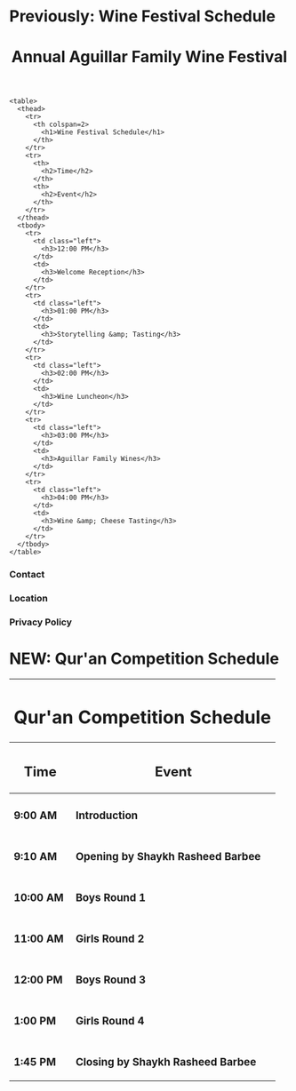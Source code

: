 # Previously: Wine Festival Schedule


<body>
  <header>
    <h1>Annual Aguillar Family Wine Festival</h1>
  </header>
  <div class="container">

    <table>
      <thead>
        <tr>
          <th colspan=2>
            <h1>Wine Festival Schedule</h1>
          </th>
        </tr>
        <tr>
          <th>
            <h2>Time</h2>
          </th>
          <th>
            <h2>Event</h2>
          </th>
        </tr>
      </thead>
      <tbody>
        <tr>
          <td class="left">
            <h3>12:00 PM</h3>
          </td>
          <td>
            <h3>Welcome Reception</h3>
          </td>
        </tr>
        <tr>
          <td class="left">
            <h3>01:00 PM</h3>
          </td>
          <td>
            <h3>Storytelling &amp; Tasting</h3>
          </td>
        </tr>
        <tr>
          <td class="left">
            <h3>02:00 PM</h3>
          </td>
          <td>
            <h3>Wine Luncheon</h3>
          </td>
        </tr>
        <tr>
          <td class="left">
            <h3>03:00 PM</h3>
          </td>
          <td>
            <h3>Aguillar Family Wines</h3>
          </td>
        </tr>
        <tr>
          <td class="left">
            <h3>04:00 PM</h3>
          </td>
          <td>
            <h3>Wine &amp; Cheese Tasting</h3>
          </td>
        </tr>
      </tbody>
    </table>

  </div>
  <footer>
    <h3>Contact</h3>
    <h3>Location</h3>
    <h3>Privacy Policy</h3>
  </footer>
</body>

# NEW: Qur'an Competition Schedule
<body>
  <div class="container">
    <table>
      <thead>
        <tr>
          <th colspan="2">
            <h1>Qur'an Competition Schedule</h1>
          </th>
        </tr>
        <tr>
          <th>
            <h2>Time</h2>
          </th>
          <th>
            <h2>Event</h2>
          </th>
        </tr>
      </thead>
      <tbody>
        <tr>
          <td class="left">
            <h3>9:00 AM</h3>
          </td>
          <td>
            <h3>Introduction</h3>
          </td>
        </tr>
        <tr>
          <td class="left">
            <h3>9:10 AM</h3>
          </td>
          <td>
            <h3>Opening by Shaykh Rasheed Barbee</h3>
          </td>
        </tr>
        <tr>
          <td class="left">
            <h3>10:00 AM</h3>
          </td>
          <td>
            <h3>Boys Round 1</h3>
          </td>
        </tr>
        <tr>
          <td class="left">
            <h3>11:00 AM</h3>
          </td>
          <td>
            <h3>Girls Round 2</h3>
          </td>
        </tr>
        <tr>
          <td class="left">
            <h3>12:00 PM</h3>
          </td>
          <td>
            <h3>Boys Round 3</h3>
          </td>
        </tr>
        <tr>
          <td class="left">
            <h3>1:00 PM</h3>
          </td>
          <td>
            <h3>Girls Round 4</h3>
          </td>
        </tr>
        <tr>
          <td class="left">
            <h3>1:45 PM</h3>
          </td>
          <td>
            <h3>Closing by Shaykh Rasheed Barbee</h3>
          </td>
        </tr>
      </tbody>
    </table>
  </div>
</body>

